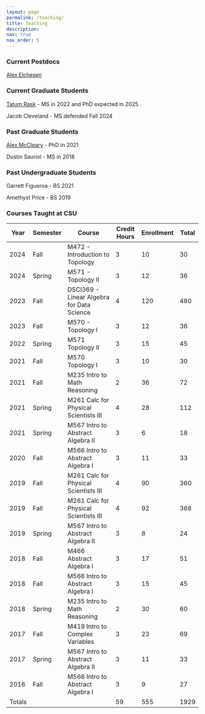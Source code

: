 ```yaml
---
layout: page
permalink: /teaching/
title: Teaching
description:
nav: true
nav_order: 5
---
```



### Current Postdocs
[Alex Elchesen](https://www.alexelchesen.com/)



### Current Graduate Students
    
[Tatum Rask](https://sites.google.com/view/tatumrask) - MS in 2022 and PhD expected in 2025
    
Jacob Cleveland - MS defended Fall 2024


### Past Graduate Students

[Alex McCleary](https://www.alexmccleary.org/) - PhD in 2021

Dustin Sauriol - MS in 2018


### Past Undergraduate Students

Garrett Figueroa - BS 2021

Amethyst Price - BS 2019


### Courses Taught at CSU

| Year    |  Semester | Course    |   Credit Hours | Enrollment | Total  | 
| ------- | ----------|-----------|----------------|------------|--------|
| 2024    | Fall | M472 - Introduction to Topology | 3 | 10 | 30
| 2024    | Spring | M571 - Topology II | 3 | 12 | 36
| 2023    | Fall | DSCI369 - Linear Algebra for Data Science | 4 | 120 | 480
| 2023  | Fall | M570 - Topology I | 3 | 12 | 36
| 2022 | Spring | M571 Topology II | 3 | 15  | 45
| 2021 | Fall | M570 Topology I | 3 |  10 | 30 
| 2021 | Fall | M235 Intro to Math Reasoning | 2 | 36 | 72 
| 2021 | Spring | M261 Calc for Physical Scientists III | 4 | 28 | 112 
| 2021	| Spring | M567 Intro to Abstract Algebra II | 3 | 6 | 18 
| 2020 | Fall | M566 Intro to Abstract Algebra I | 3 | 11 | 33 
| 2019	 | Fall | M261 Calc for Physical Scientists III | 4 | 90 | 360 
| 2019	 | Fall | M261 Calc for Physical Scientists III | 4 | 92 | 368 
| 2019	 | Spring | M567 Intro to Abstract Algebra II | 3 | 8 | 24 
| 2018 | Fall | M466 Abstract Algebra I | 3 | 17 | 51 
| 2018 | Fall | M566 Intro to Abstract Algebra I | 3 | 15 | 45 
| 2018 | Spring | M235 Intro to Math Reasoning | 2 | 30 | 60 
| 2017 | Fall | M419 Intro to Complex Variables	 | 3	| 23	| 69 
| 2017	 | Spring | M567 Intro to Abstract Algebra II | 3 | 11 | 33 
| 2016	 | Fall | M566 Intro to Abstract Algebra I	| 3	| 9	| 27
| Totals | | | 59 | 555 | 1929
